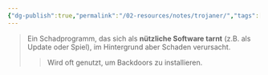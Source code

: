 ```yaml
---
{"dg-publish":true,"permalink":"/02-resources/notes/trojaner/","tags":["malware"],"noteIcon":"","updated":"2025-03-24T16:17:19.000+01:00"}
---
```


>Ein Schadprogramm, das sich als **nützliche Software tarnt** (z.B. als Update oder Spiel), im Hintergrund aber Schaden verursacht.  
>>Wird oft genutzt, um Backdoors zu installieren.